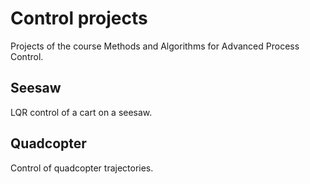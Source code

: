 # Control projects
Projects of the course Methods and Algorithms for Advanced Process Control.

## Seesaw
LQR control of a cart on a seesaw.

## Quadcopter
Control of quadcopter trajectories.
